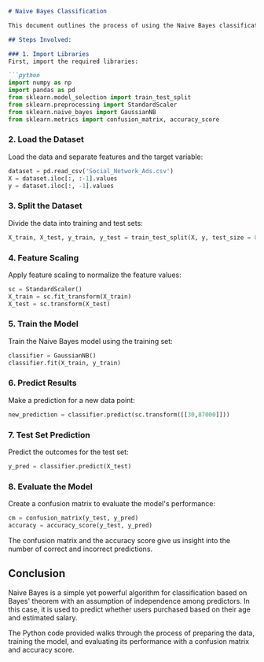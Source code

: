 ```markdown
# Naive Bayes Classification

This document outlines the process of using the Naive Bayes classification method to predict user purchases from social network ads. The dataset `Social_Network_Ads.csv` contains user information such as age and estimated salary, along with a purchase decision.

## Steps Involved:

### 1. Import Libraries
First, import the required libraries:

```python
import numpy as np
import pandas as pd
from sklearn.model_selection import train_test_split
from sklearn.preprocessing import StandardScaler
from sklearn.naive_bayes import GaussianNB
from sklearn.metrics import confusion_matrix, accuracy_score
```

### 2. Load the Dataset
Load the data and separate features and the target variable:

```python
dataset = pd.read_csv('Social_Network_Ads.csv')
X = dataset.iloc[:, :-1].values
y = dataset.iloc[:, -1].values
```

### 3. Split the Dataset
Divide the data into training and test sets:

```python
X_train, X_test, y_train, y_test = train_test_split(X, y, test_size = 0.25, random_state = 0)
```

### 4. Feature Scaling
Apply feature scaling to normalize the feature values:

```python
sc = StandardScaler()
X_train = sc.fit_transform(X_train)
X_test = sc.transform(X_test)
```

### 5. Train the Model
Train the Naive Bayes model using the training set:

```python
classifier = GaussianNB()
classifier.fit(X_train, y_train)
```

### 6. Predict Results
Make a prediction for a new data point:

```python
new_prediction = classifier.predict(sc.transform([[30,87000]]))
```

### 7. Test Set Prediction
Predict the outcomes for the test set:

```python
y_pred = classifier.predict(X_test)
```

### 8. Evaluate the Model
Create a confusion matrix to evaluate the model's performance:

```python
cm = confusion_matrix(y_test, y_pred)
accuracy = accuracy_score(y_test, y_pred)
```

The confusion matrix and the accuracy score give us insight into the number of correct and incorrect predictions.

## Conclusion

Naive Bayes is a simple yet powerful algorithm for classification based on Bayes' theorem with an assumption of independence among predictors. In this case, it is used to predict whether users purchased based on their age and estimated salary.

The Python code provided walks through the process of preparing the data, training the model, and evaluating its performance with a confusion matrix and accuracy score.
```